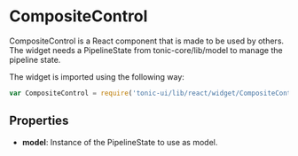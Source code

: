 # CompositeControl

CompositeControl is a React component that is made to be used by others.
The widget needs a PipelineState from tonic-core/lib/model to manage
the pipeline state.

The widget is imported using the following way:

```js
var CompositeControl = require('tonic-ui/lib/react/widget/CompositeControl');
```

## Properties

- __model__: Instance of the PipelineState to use as model.
